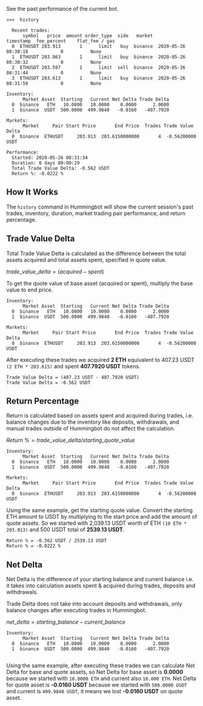
See the past performance of the current bot.

```
>>>  history

  Recent trades:                                                                                     
      symbol   price  amount order_type  side   market            timestamp  fee_percent	flat_fee / gas
  0  ETHUSDT 203.913       1      limit   buy  binance  2020-05-26 08:30:19            0          None  
  1  ETHUSDT 203.863       1      limit   buy  binance  2020-05-26 08:30:32            0          None  
  2  ETHUSDT 203.597       1      limit  sell  binance  2020-05-26 08:31:44            0          None  
  3  ETHUSDT 203.613       1      limit   buy  binance  2020-05-26 08:31:59            0          None  
                                                                                                   
Inventory:                                                                                         
      Market Asset  Starting   Current Net Delta Trade Delta                            
  0  binance   ETH   10.0000   10.0000    0.0000      2.0000                            
  1  binance  USDT  500.0000  499.9840   -0.0160   -407.7920                            
                                                                                                   
Markets:                                                                                           
      Market     Pair Start Price       End Price  Trades Trade Value Delta             
  0  binance  ETHUSDT     203.913  203.6150000000       4  -0.56200000 USDT             
                                                                                                   
Performance:                                                                                       
  Started: 2020-05-26 08:31:34                                                                     
  Duration: 0 days 00:00:29                                                                        
  Total Trade Value Delta: -0.562 USDT                                                             
  Return %: -0.0222 % 
```

## How It Works

The `history` command in Hummingbot will show the current session's past trades, inventory, duration, market trading pair performance, and return percentage.


## Trade Value Delta

Total Trade Value Delta is calculated as the difference between the total assets acquired and total assets spent, specified in quote value.

$trade\_value\_delta = (acquired - spent)$

To get the quote value of base asset (acquired or spent), multiply the base value to end price.

```
Inventory:                                                                 
      Market Asset  Starting   Current Net Delta Trade Delta               
  0  binance   ETH   10.0000   10.0000    0.0000      2.0000               
  1  binance  USDT  500.0000  499.9840   -0.0160   -407.7920               
                                                                           
Markets:                                                                   
      Market     Pair Start Price       End Price  Trades Trade Value Delta
  0  binance  ETHUSDT     203.913  203.6150000000       4  -0.56200000 USDT
```

After executing these trades we acquired **2 ETH** equivalent to 407.23 USDT `(2 ETH * 203.615)` and spent **407.7920 USDT** tokens.

```
Trade Value Delta = (407.23 USDT - 407.7920 USDT)
Trade Value Delta = -0.562 USDT
```


## Return Percentage

Return is calculated based on assets spent and acquired during trades, i.e. balance changes due to the inventory like deposits, withdrawals, and manual trades outside of Hummingbot do not affect the calculation.

$Return\ \% = trade\_value\_delta / starting\_quote\_value$

```
Inventory:                                                                 
      Market Asset  Starting   Current Net Delta Trade Delta               
  0  binance   ETH   10.0000   10.0000    0.0000      2.0000               
  1  binance  USDT  500.0000  499.9840   -0.0160   -407.7920               
                                                                           
Markets:                                                                   
      Market     Pair Start Price       End Price  Trades Trade Value Delta
  0  binance  ETHUSDT     203.913  203.6150000000       4  -0.56200000 USDT
```

Using the same example, get the starting quote value. Convert the starting ETH amount to USDT by multiplying to the start price and add the amount of quote assets. So we started with 2,039.13 USDT worth of ETH `(10 ETH * 203.913)` and 500 USDT total of **2539.13 USDT**.

```
Return % = -0.562 USDT / 2539.13 USDT
Return % = -0.0222 %
```


## Net Delta

Net Delta is the difference of your starting balance and current balance i.e. it takes into calculation assets spent & acquired during trades, deposits and withdrawals. 

Trade Delta does not take into account deposits and withdrawals, only balance changes after executing trades in Hummingbot.

$net\_delta = starting\_balance - current\_balance$

```
Inventory:                                                                 
      Market Asset  Starting   Current Net Delta Trade Delta               
  0  binance   ETH   10.0000   10.0000    0.0000      2.0000               
  1  binance  USDT  500.0000  499.9840   -0.0160   -407.7920               
                                                                           
```

Using the same example, after executing these trades we can calculate Net Delta for base and quote assets, so Net Delta for base asset is **0.0000** because we started with `10.0000 ETH` and current also `10.000 ETH`. Net Delta for quote asset is **-0.0160 USDT** because we started with `500.0000 USDT` and current is `499.9840 USDT`, it means we lost **-0.0160 USDT** on quote asset.

